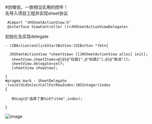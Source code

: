 #仿微信，一款相当实用的控件！</br>
先导入项目工程并实现sheet协议
```
 #import "JHSheetActionView.h"
 @interface ViewController ()<JHSheetActionViewDelegate>
 ```
 初始化及实现delegate
 ```
- (IBAction)onClickStartButton:(UIButton *)btn{
    
   JHSheetActionView *sheetView= [[JHSheetActionView alloc] init];
    sheetView.sheetItems=@[@[@"标题1",@"标题2"],@[@"取消"]];
    sheetView.delegate=self;
    [sheetView showView];
    
}
#pragma mark - SheetDelegate
-(void)didSelectCellForRowIndex:(NSInteger)index
{
    
    NSLog(@"选择了第%zd个item",index);
    
}
`````
![image](https://github.com/jianghao562/JHSheetViewCustom/blob/master/GifFile/55555.gif)
